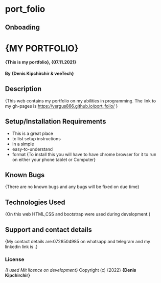 # port_folio
## Onboading
# {MY PORTFOLIO}
#### {This is my portfolio}, {07.11.2021}
#### By **{Denis Kipchirchir & veeTech}**
## Description
{This web contains my portfolio on my abilities in programming. The link to my gh-pages is https://vergus866.github.io/port_folio/ }
## Setup/Installation Requirements
* This is a great place
* to list setup instructions
* in a simple
* easy-to-understand
* format
{To install this you will have to have chrome browser for it to run on either your phone tablet or Computer}
## Known Bugs
{There are no known bugs and any bugs will be fixed on due time}
## Technologies Used
{On this web HTML,CSS and bootstrap were used during development.}
## Support and contact details
{My contact details are:0728504985 on whatsapp and telegram and my linkedin link is .}
### License
*{I used Mit licence on development}*
Copyright (c) {2022} **{Denis Kipchirchir}**
  

